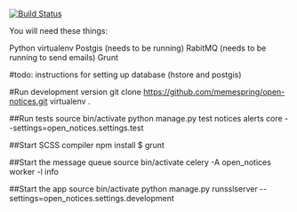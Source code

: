 [![Build Status](https://travis-ci.org/memespring/open-notices.svg?branch=master)](https://travis-ci.org/memespring/open-notices)

You will need these things:

Python
virtualenv
Postgis (needs to be running)
RabitMQ (needs to be running to send emails)
Grunt

#todo: instructions for setting up database (hstore and postgis)

#Run development version
git clone https://github.com/memespring/open-notices.git
virtualenv .

##Run tests
source bin/activate
python manage.py test notices alerts core --settings=open_notices.settings.test

##Start SCSS compiler
npm install
$ grunt

##Start the message queue
source bin/activate
celery -A open_notices worker -l info

##Start the app
source bin/activate
python manage.py runsslserver --settings=open_notices.settings.development
